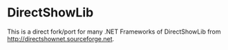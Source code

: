 DirectShowLib
=============

This is a direct fork/port for many .NET Frameworks of DirectShowLib from http://directshownet.sourceforge.net.  
